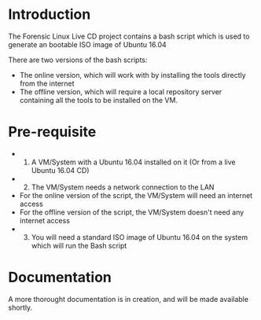 # Introduction 

The Forensic Linux Live CD project contains a bash script which is used to generate an bootable ISO image of Ubuntu 16.04

There are two versions of the bash scripts:

* The online version, which will work with by installing the tools directly from the internet
* The offline version, which will require a local repository server containing all the tools to be installed on the VM.

# Pre-requisite

* 1) A VM/System with a Ubuntu 16.04 installed on it (Or from a live Ubuntu 16.04 CD)
* 2) The VM/System needs a network connection to the LAN
* For the online version of the script, the VM/System will need an internet access
* For the offline version of the script, the VM/System doesn't need any internet access
* 3) You will need a standard ISO image of Ubuntu 16.04 on the system which will run the Bash script

# Documentation

A more thorought documentation is in creation, and will be made available shortly.
